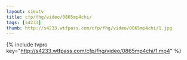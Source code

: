 ```yaml
--- 
layout: sieutv
title: cfp/fhg/video/0865mp4chi/
tags: [s4233]
thumb: http://s4233.wtfpass.com/cfp/fhg/video/0865mp4chi/1.jpg
---
```

{% include tvpro key="http://s4233.wtfpass.com/cfp/fhg/video/0865mp4chi/1.mp4" %} 
